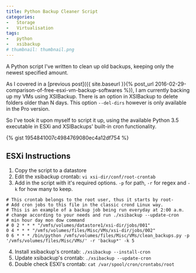 ```yaml
---
title: Python Backup Cleaner Script
categories:
-   Storage
-   Virtualisation
tags:
-   python
-   xsibackup
# thumbnail: thumbnail.png
---
```


A Python script I've written to clean up old backups, keeping only the newest specified amount.

<!-- more -->

As I covered in a [previous post]({{ site.baseurl }}{% post_url 2016-02-29-comparison-of-free-esxi-vm-backup-softwares %}), I am currently backing up my VMs using XSIBackup. There is an option in XSIBackup to delete folders older than N days. This option `--del-dirs` however is only available in the Pro version.

So I've took it upon myself to script it up, using the available Python 3.5 executable in ESXi and XSIBackups' built-in cron functionality.

{% gist 1954841007c4984769080ec4a12df754 %}

## ESXi Instructions
1.  Copy the script to a datastore
2.  Edit the xsibackup crontab: `vi xsi-dir/conf/root-crontab`
3.  Add in the script with it's required options. `-p` for path, `-r` for regex and `-k` for how many to keep.
  ```
  # This crontab belongs to the root user, thus it starts by root-
  # Add cron jobs to this file in the classic crond Linux way.
  # This is an example of a backup job being run everyday at 2:00 a.m.
  # change according to your needs and run ./xsibackup --update-cron
  # min hour day mon dow command
  # 0 2 * * * "/vmfs/volumes/datastore1/xsi-dir/jobs/001"
  0 4 * * * "/vmfs/volumes/files/Misc/VMs/xsi-dir/jobs/002"
  0 6 * * * /bin/python /vmfs/volumes/files/Misc/VMs/clean_backups.py -p '/vmfs/volumes/files/Misc/VMs/' -r 'backup*' -k 5
  ```
4.  Install xsibackup's crontab: `./xsibackup --install-cron`
5.  Update xsibackup's crontab: `./xsibackup --update-cron`
6.  Double check ESXI's crontab: `cat /var/spool/cron/crontabs/root`
